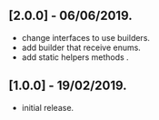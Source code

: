 ## [2.0.0] - 06/06/2019.

* change interfaces to use builders.
* add builder that receive enums.
* add static helpers methods .

## [1.0.0] - 19/02/2019.

* initial release.
